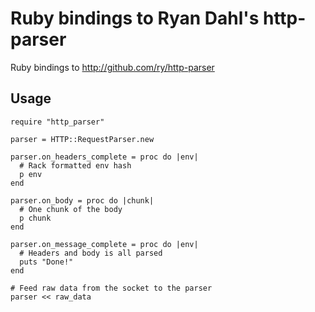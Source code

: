 # Ruby bindings to Ryan Dahl's http-parser

Ruby bindings to http://github.com/ry/http-parser

## Usage

    require "http_parser"

    parser = HTTP::RequestParser.new

    parser.on_headers_complete = proc do |env|
      # Rack formatted env hash
      p env
    end

    parser.on_body = proc do |chunk|
      # One chunk of the body
      p chunk
    end

    parser.on_message_complete = proc do |env|
      # Headers and body is all parsed
      puts "Done!"
    end

    # Feed raw data from the socket to the parser
    parser << raw_data
